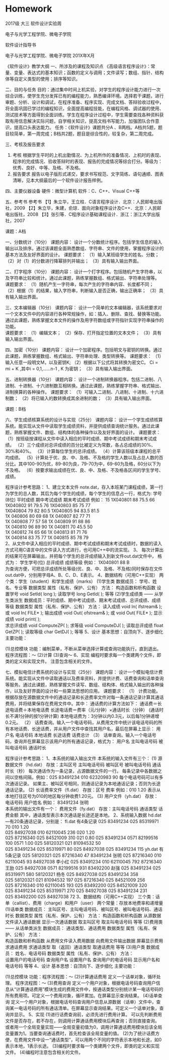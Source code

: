 # Homework
2017级 大三 软件设计实验周 



电子与光学工程学院、微电子学院

软件设计指导书


电子与光学工程学院、微电子学院
201X年X月
 
《软件设计》教学大纲
一、所涉及的课程及知识点
《高级语言程序设计》：常量、变量、表达式的基本知识；函数的定义与调用；文件读写；数组、指针、结构体等自定义类型的使用；排序等知识。

二、目的与任务
目的：通过集中时间上机实验，对学生的程序设计能力进行一次综合训练，使学生充分发挥已有的编程能力，熟悉编译环境。选择若干课题，进行审题、分析、设计和调试，在程序准备、程序实现、完成文档、答辩验收过程中，将全面巩固已学过的编程知识，全面提高编程技能，在编程风格、调试器的使用、测试技术等方面得到全面训练。学生在程序设计过程中，学生需要查找各种资料获取有用信息解决实际问题，自学相关知识，提高文档书写能力，加强团队合作意识，提高口头表达能力。
任务：《软件设计》课题共分A 、B两档。A档共5题，题目较简单，第一周完成；B档共2题，题目是综合性的，较复杂，第二周完成。

三、考核及报告要求
1. 考核
根据学生平时的上机出勤情况、为上机所作的准备情况、上机时的表现、程序的完成情况、验收答辩时的表现、报告的完成情况等综合打分。等级为：优秀、良好、中等、及格、不及格。
2. 报告要求
报告以电子版形式递交，要求书写规范、文字简练、语句通顺、图表清晰，见本大纲最后的一个软件设计报告样例。

四、主要仪器设备
硬件：微型计算机
软件：C、C++、Visual C++等

五、参考书
参考书
【1】朱立华，王立柱．C语言程序设计．北京：人民邮电出版社，2009
【2】朱立华，朱建，俞琼．面向对象程序设计及C++．北京：人民邮电出版社，2008
【3】张引等．C程序设计基础课程设计．浙江：浙江大学出版社，2007
 

课题：A档

一、分数统计（10分）
课题内容：
设计一个分数统计程序。包括学生信息的输入输出以及排序。通过该课题全面熟悉数组、字符串、文件的使用，掌握程序设计的基本方法及友好界面的设计。
课题要求：
（1）输入某班级学生的姓名、分数；
（2）对（1）的分数进行降幂排列并输出；
（3）具有输入输出界面。

二、打字程序（10分）
课题内容：
设计一个打字程序。包括随机产生字符串，以及字符串比较和统计。通过此课题，熟练掌握数组、格式输出、字符串处理等。
课题要求：
（1）随机产生一字符串，每次产生的字符串内容、长度都不同；
（2）根据（1）的结果，输入字符串，判断输入是否正确，输出正确率；
（3）具有输入输出界面。

三、文本编辑器（10分）
课题内容：
设计一个简单的文本编辑器，该系统要求对一个文本文件中的内容进行各种常规操作，如：插入、删除、查找、替换等功能。通过此课题，熟练掌握文本文件的操作及用字符数组或字符指针实现字符串操作的功能。   
课题要求：
（1）编辑文本；
（2）保存、打开指定位置的文本文件；
（3）具有输入输出界面。

四、加密（10分）
课题内容：
设计一个加密程序。包括明文与密钥的转换。通过此课题，熟练掌握数组、格式输出、字符串处理、类型转换等。
课题要求：
（1）输入任意一段明文M，以及密钥K;
（2）根据以下公式将其转换为密文C。
     Ci  =  mi  +  K  ,其中i = 0,1,……n-1 , K 为密钥；
（3）具有输入输出界面。

五、进制转换器（10分）
课题内容：
设计一个进制转换器程序。包括二进制、八进制、十进制、十六进制数互相转换。通过此课题，熟练掌握字符串、格式输出、进制换算的各种操作。
课题要求：
（1）可输入二进制、八进制、十进制、十六进制数；
（2）将已输入的数转换成其余进制的数；
（3）具有输入输出界面。
 

课题：B档

六、学生成绩核算系统的设计与实现（25分）
课题内容：
设计一个学生成绩核算系统。能实现从文件中读取学生成绩资料，并提供成绩查询统计服务。通过此课题，熟练掌握文件、数组、结构体的各种操作以及友好界面的设计。
课题要求：
（1）按班级按课程从文件中读入相应的平时成绩、期中考试成绩和期末考试成绩。
（2）三个成绩对总评成绩的百分比被定义为常数，各占总成绩的30%、30%和40%。
（3）计算每位学生的总评成绩。
（4）计算该班级本课程的总平均成绩。
（5）计算处于优、良、中、及格、不及格的学生人数以及占总人数的百分比。其中100-90为优，89-80为良，79-70为中，69-60为及格，60分以下为不及格。
（6）按要求输出成绩在优、良、中、及格、不及格各区间的学生学号、成绩。



程序设计参考思路：
1、建立文本文件 note.dat，存入本班某门课程成绩，第一行为学生的总人数，其后为每个学生的成绩，每个学生的信息占一行，格式为: 
学号(8位)  平时成绩  期中考试成绩  期末考试成绩
例如：	 15
1X040801     88    		75.5  			66         
1X040802     91    		79.5  			76
1X040803     85   		 75   			 77        
1X040804     79    		82    			80.5
1X040805     94    		83.5  			81.5       
1X 040806     80    		69    			68
1X 040807     82    		77    			71        
1X 040808     77    		57    			58
1X 040809     91    		88    			86        
1X 040810     96    		89    			90
1X 040811     70    		45.5   			50        
1X 040812     74    		65    			66
1X 040813     81    		71    			76        
1X 040814     83    		75    			77
1X 040815     85    		78    			79        
2、从文件中读入相应的平时成绩、期中考试成绩和期末考试成绩时，数据的读入方式可用C语言中的文件读入方式进行，也可用C++中的流实现。 
3、 每次计算出的结果可在屏幕输出，并把每个学生的总评成绩输入到新文件out.dat文件中，
格式为：        学生学号(位)   总评成绩   成绩等级
       例如：       1X040801        88         B   
为查询方便，可把总评成绩所处等级(优、良、中、及格、不及格)同时保存在文件out.dat中，分别用字母A、B、C、D、E表示。
4、数据结构（可用C++实现）
两个类：学生（student）和学生成绩（marks）
(1)学生类
数据成员：	学号、姓名、专业等
数据类型
属性（私有、保护、公有）
方法：
构造函数和析构函数
设置学号	void SetId( long );
读取学号	long GetId( );  等等
(2)学生成绩类 —— 从学生类派生
数据成员：平时成绩、期中考试成绩、期末考试成绩、总评成绩、成绩等级
数据类型
属性（私有、保护、公有）
方法：
读入成绩	void In( ifstream& ); 或 void In( FILE* );
输出成绩	void Out( ofstream& ); 或  void Out( FILE* );
显示成绩	void print( );		
求总评成绩	void ComputeZP( );
求等级		void ComputeDJ( );
读取总评成绩	float GetZP( );
读取等级		char GetDJ( ); 	等等
5、设计
基本思想：自顶向下、逐步细化
主要功能：


(1)总控模块
功能：编制菜单，不断从菜单选择计算或查询功能执行，直到退出。
程序流程图：～
(2)计算
(3)查询～
6、实现 
编程时要求每一个类建两个文件，即类的定义和实现文件。
注意包含相关的文件。

七、模拟电信计费系统的设计与实现（25分）
课题内容：
设计一个模拟电信计费系统。能实现从文件中读取通话以及费率资料，并提供计费、话费查询和话单查询等服务。通过此课题，熟练掌握文件读写、数组、结构体、格式输入输出的各种操作，以及友好界面的设计和一些算法思想的应用。
课题要求：
（1） 计费功能。根据存放在源数据文件中的通话记录和长途费率文件对每一条通话记录计算其通话费用，并将结果保存在费用文件中。其中：
通话费的计算方法如下：
通话费＝长途电话费＋本地电话费
长途电话费＝费率（元/分钟）×通话时长（分钟）
     (通话时长不满1分钟的按1分钟计算)
本地电话费为：3分钟以内0.3元，以后每1分钟递增0.2元。
（2） 话费查询。输入一个电话号码，从费用文件中统计该电话号码的所有本地话费、长途话费，并从用户文件中查找其用户名，最后在屏幕上显示：
用户名  电话号码  本地话费  长途话费  话费总计
（3） 话单查询。输入一个电话号码，查询并在屏幕显示该用户的所有通话记录，格式为：
用户名  主叫电话号码  被叫电话号码  通话时长

程序设计参考思路：
1、本系统的输入输出文件
本系统的输入文件有三个：
(1) 源数据文件（hd.dat）
		存放：主叫区号  主叫电话号码  被叫区号 被叫电话号码  通话时长（秒）
		每次通话作为一条记录，占源数据文件的一行。
		每条记录中各数据之间以空格间隔，例如：025  83491234  010  62320983  90
		每个电话号码可以有多次通话记录。
		如果主、被叫区号相同，则通话记录为本地通话记录；否则为长途通话记录。
(2) 长话费率文件（fl.dat）
		存放：区号 费率
		例如：010  1.20  表示从本地打往区号为010的地区每分钟收费1.20元。
(3) 用户文件（yh.dat）
		存放： 电话号码   用户姓名
		例如： 83491234  张明  
本系统的输出文件有一个：
费用文件（fy.dat）
存放：主叫电话号码  通话类型  话费金额
其中，通话类型表示本次通话是长途还是本地。
2、系统输入数据
hd.dat—有20条通话记录，分别是：				fl.dat    有4条记录 
025  83491234  025  85319971   70       			010   1.20     
025  84927038  010  62110045  236					020   1.20  
025  87216340  025  84521009   310       			021   0.80
025  83491234  0571  82199516  100					0571  1.00
025  58120321  021  81094532  50        					
025  83491234  025  85319971   80 
025  84927038  025  83491234   115       		    yh.dat    有5条记录
025  58120321  025  87216340   47				 83491234  张明
025  87216340  010  62110045  93       			 84927038  李小红
025  83491234  010  62110045  792					 87216340  王励
025  84927038  0571  82199516  931       		 83492200  赵强
025  83491234  025  85319971   580				 58120321  杨冬
025  84927038  025  83491234   358       
025  58120321  021  81094532  197
025  87216340  025  84521009   256       
025  87216340  010  62110045  193
025  83492200  025  84521009   320       
025  83491234  025  85319971   270
025  84927038  025  83491234   231       
025  83492200  025  84927038   72
3、数据结构（可用C++实现）
三个类：话单（callist）、费用（charge）和用户（user）
两个常量：存放本地费率和递增量
(1)话单类
数据成员：	主叫区号、主叫电话号码、被叫区号、被叫电话号码、通话时长
数据类型
属性（私有、保护、公有）
方法：	
构造函数和析构函数
从源数据文件读入通话数据
显示一次通话数据
取主叫区号
取主叫电话号码	等等
(2)费用类 —— 从话单类派生
数据成员：  通话类型、通话费用
数据类型
属性（私有、保护、公有）
方法：	   
构造函数和析构函数
从费用文件读入费用数据
向费用文件输出数据
屏幕显示费用
求通话费用
求通话类型
取（返回）通话类型
取通话费用	等等
(3)用户类
数据成员：	姓名、电话号码
数据类型
属性（私有、保护、公有）
方法：	   
设置用户的电话号码
查询用户名
设置用户名
查询用户的电话号码
显示用户名和电话号码 	等等
4、设计
基本思想：自顶向下、逐步细化
主要功能：


(1)总控模块
功能：程序流程图：～
(2)计算通话费用
定义一个话单对象，循环处理。
程序流程图：～
(3)费用查询
定义一个用户对象，根据电话号码查询用户信息从“计算通话费用”模块生成的费用文件中，按通话类型分别统计某一电话号码的所有费用项。可定义一个费用对象，循环累加。在屏幕显示查询结果。
(4)话单查询
定义一个用户对象，根据电话号码查询用户信息从源数据（话单）文件中，查询某一电话号码的所有通话清单。在屏幕显示查询结果。可定义一个话单对象，查询并显示。
5、实现
(1)进行话费查询前，必须先进行费用计算。
可以先判断费用文件是否存在，若不存在，则调用计算通话费用模块后再查询；否则直接查询。
或者用一个全局变量实现——全局变量初值为0，调用计算通话费用模块后该全局变量置为1。当要查询通话费时，首先检查该全局变量的值。
(2)为了统计话费方便，在费用文件中设一“通话类型”，可以用两个不同的字符表示本地和长途，如0表示本地，1表示长途。
(3)编程时要求每一个类建两个文件，即类的定义和实现文件。
(4)编程时注意包含相关的文件。

